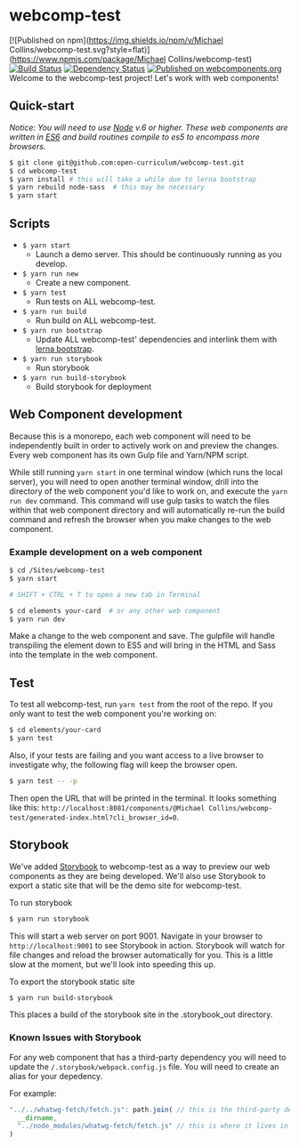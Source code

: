# webcomp-test
[![Published on npm](https://img.shields.io/npm/v/Michael Collins/webcomp-test.svg?style=flat)](https://www.npmjs.com/package/Michael Collins/webcomp-test)
[![Build Status](https://travis-ci.org/open-curriculum/webcomp-test.svg?branch=master)](https://travis-ci.org/open-curriculum/webcomp-test)
[![Dependency Status](https://img.shields.io/david/open-curriculum/webcomp-test.svg?style=flat)](https://david-dm.org/open-curriculum/webcomp-test)
[![Published on webcomponents.org](https://img.shields.io/badge/webcomponents.org-published-blue.svg)](https://www.webcomponents.org/author/open-curriculum)
Welcome to the webcomp-test project! Let's work with web components!
## Quick-start

*Notice: You will need to use [Node](https://nodejs.org/en/) v.6 or higher. These web components are written in [ES6](http://es6-features.org/) and build routines compile to es5 to encompass more browsers.*

```bash
$ git clone git@github.com:open-curriculum/webcomp-test.git
$ cd webcomp-test
$ yarn install # this will take a while due to lerna bootstrap
$ yarn rebuild node-sass  # this may be necessary
$ yarn start
```

## Scripts

- `$ yarn start`
    - Launch a demo server. This should be continuously running as you develop.
- `$ yarn run new`
    -  Create a new component.
- `$ yarn test`
    -  Run tests on ALL webcomp-test.
- `$ yarn run build`
    -  Run build on ALL webcomp-test.
- `$ yarn run bootstrap`
    - Update ALL webcomp-test' dependencies and interlink them with [lerna bootstrap][lerna-bs].
- `$ yarn run storybook`
    - Run storybook
- `$ yarn run build-storybook`
    - Build storybook for deployment

[lerna]: https://github.com/lerna/lerna
[lerna-bs]: https://github.com/lerna/lerna#bootstrap

## Web Component development

Because this is a monorepo, each web component will need to be independently built in order to actively work on and preview the changes. Every web component has its own Gulp file and Yarn/NPM script.

While still running `yarn start` in one terminal window (which runs the local server), you will need to open another terminal window, drill into the directory of the web component you'd like to work on, and execute the `yarn run dev` command. This command will use gulp tasks to watch the files within that web component directory and will automatically re-run the build command and refresh the browser when you make changes to the web component.

### Example development on a web component

```bash
$ cd /Sites/webcomp-test
$ yarn start

# SHIFT + CTRL + T to open a new tab in Terminal

$ cd elements your-card  # or any other web component
$ yarn run dev
```

Make a change to the web component and save. The gulpfile will handle transpiling the element down to ES5 and will bring in the HTML and Sass into the template in the web component.

## Test

To test all webcomp-test, run `yarn test` from the root of the repo. If you only want to test the web component you're working on:

```bash
$ cd elements/your-card
$ yarn test
```

Also, if your tests are failing and you want access to a live browser to investigate why, the following flag will keep the browser open.

```bash
$ yarn test -- -p
```

Then open the URL that will be printed in the terminal. It looks something like this: `http://localhost:8081/components/@Michael Collins/webcomp-test/generated-index.html?cli_browser_id=0`.

## Storybook

We've added [Storybook](https://storybook.js.org/) to webcomp-test as a way to preview our web components as they are being developed. We'll also use Storybook to export a static site that will be the demo site for webcomp-test.

To run storybook

```bash
$ yarn run storybook
```

This will start a web server on port 9001. Navigate in your browser to `http://localhost:9001` to see Storybook in action. Storybook will watch for file changes and reload the browser automatically for you. This is a little slow at the moment, but we'll look into speeding this up.

To export the storybook static site

```bash
$ yarn run build-storybook
```

This places a build of the storybook site in the .storybook_out directory.

### Known Issues with Storybook

For any web component that has a third-party dependency you will need to update the `/.storybook/webpack.config.js` file. You will need to create an alias for your depedency.

For example:

```js
"../../whatwg-fetch/fetch.js": path.join( // this is the third-party dependency in the webcomp-test
  __dirname,
  "../node_modules/whatwg-fetch/fetch.js" // this is where it lives in node_modules
)
```
